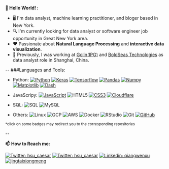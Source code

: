 **👋  Hello World! :**

* 🖥  I'm data analyst, machine learning practitioner, and bloger based in New York.
* 🔍  I'm currently looking for data analyst or software engineer job opportunity in Great New York area. 
* ❤️ Passionate about **Natural Language Processing** and **interactive data visualization**.
* 💼  Previously, I was working at <a href="https://www.interpublic.com/our-companies/golin/" target="_blank">Golin(IPG)</a> and <a href="https://www.boldseas.com/" target="_blank">BoldSeas Technologies</a> as data analyst role in Shanghai, China. 

--
###Languages and Tools:

  - Python:
  [![Python](https://img.shields.io/badge/-Python-black?style=flat&logo=python)](https://github.com/x13-caesar/NewChinaNewspeak)
  [![Keras](https://img.shields.io/badge/-Keras-D00000?style=flat&logo=Keras&link=https://github.com/x13-caesar/PNS)](https://github.com/x13-caesar/PNS)
  [![Tensorflow](https://img.shields.io/badge/-Tensorflow-gray?style=flat&logo=tensorflow&link=https://github.com/x13-caesar/PNS)](https://github.com/x13-caesar/PNS) 
  [![Pandas](https://img.shields.io/badge/-Pandas-150458?style=flat&logo=Pandas&link=https://github.com/Quananhle/Python-AWS-TradingAI)](https://github.com/x13-caesar/NewChinaNewspeak)
  [![Numpy](https://img.shields.io/badge/-Numpy-lightgray?style=flat&logo=Numpy&logoColor=white&link=https://github.com/Quananhle/Python-AWS-TradingAI)](https://github.com/x13-caesar/NewChinaNewspeak)
  [![Matplotlib](https://img.shields.io/badge/-Matplotlib-black?style=flat&logo=Matplotlib&logoColor=white&link=https://github.com/x13-caesar/Recipe_Alternation_Inovation_SpoonacularAPI)](https://github.com/x13-caesar/Recipe_Alternation_Inovation_SpoonacularAPI)
  [![Dash](https://img.shields.io/badge/-Dash-9cf?style=flat&link=https://github.com/x13-caesar/NewChinaNewspeak)](https://github.com/x13-caesar/NewChinaNewspeak)

  - JavaScripy: 
  [![JavaScript](https://img.shields.io/badge/-JavaScript-black?style=flat&logo=javascript&link=https://github.com/x13-caesar/cloudflare-jsonapi)](https://github.com/x13-caesar/cloudflare-jsonapi)
  ![HTML5](https://img.shields.io/badge/-HTML5-E34F26?style=flat&logo=html5&logoColor=white)
  [![CSS3](https://img.shields.io/badge/-CSS3-1572B6?style=flat&logo=css3&link=https://github.com/x13-caesar/NewChinaNewspeak)](https://github.com/x13-caesar/NewChinaNewspeak) 
  [![Cloudflare](https://img.shields.io/badge/-Cloudflare-orange?style=flat&logo=Cloudflare&logoColor=white&link=https://github.com/x13-caesar/cloudflare-jsonapi)](https://github.com/x13-caesar/cloudflare-jsonapi) 

- SQL:
  ![SQL](https://img.shields.io/badge/-SQL-orange?style=flat&logo=sql)
  ![MySQL](https://img.shields.io/badge/-MySQL-informational?style=flat&logo=MySQL&logoColor=white)

- Others:
![Linux](https://img.shields.io/badge/-Linux-FCC624?style=flat&logo=linux&logoColor=black)
![GCP](https://img.shields.io/badge/-GCP-4285F4?style=flat&logo=google-cloud&logoColor=white)
![AWS](https://img.shields.io/badge/-AWS-232F3E?style=flat&logo=amazon-aws&logoColor=white)
![Docker](https://img.shields.io/badge/-Docker-2496ED?style=flat&logo=Docker&logoColor=white)
![RStudio](https://img.shields.io/badge/-Rstudio-75AADB?style=flat&logo=RStudio&logoColor=white)
![Git](https://img.shields.io/badge/-Git-F05032?style=flat&logo=git&logoColor=white)
[![GitHub](https://img.shields.io/badge/-GitHub-181717?style=flat&logo=github&link=https://github.com/x13-caesar)](https://github.com/x13-caesar)

<sup>*click on some badges may redirect you to the corresponding repositories</sup>

--

**📫  How to Reach me:**

[![Twitter: hsu_caesar](https://img.shields.io/badge/-xuqiangwen1994@gmail.com-D14836?style=flat&logo=gmail&logoColor=white)](mailto:xuqiangwen1994@gmail.com)
[![Twitter: hsu_caesar](https://img.shields.io/twitter/follow/hsu_caesar?style=social)](https://twitter.com/hsu_caesar)
[![Linkedin: qiangwenxu](https://img.shields.io/badge/-Qiangwen_Xu-blue?style=flat-square&logo=Linkedin&logoColor=white&link=https://www.linkedin.com/in/thaianebraga/)](https://www.linkedin.com/in/thaianebraga/)
[![jingtaixiongmeng](https://img.shields.io/badge/-Blog:静态凶猛-black?style=flat&logo=hexo&logoColor=white)](mailto:xuqiangwen1994@gmail.com)
